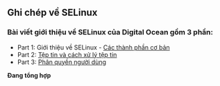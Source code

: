 ## Ghi chép về SELinux

### Bài viết giới thiệu về SELinux của Digital Ocean gồm 3 phần:

- Part 1: Giới thiệu về SELinux - [Các thành phần cơ bản](https://www.digitalocean.com/community/tutorials/an-introduction-to-selinux-on-centos-7-part-1-basic-concepts)
- Part 2: [Tệp tin và cách xử lý tệp tin](https://www.digitalocean.com/community/tutorials/an-introduction-to-selinux-on-centos-7-part-2-files-and-processes)
- Part 3: [Phân quyền người dùng](https://www.digitalocean.com/community/tutorials/an-introduction-to-selinux-on-centos-7-part-3-users)

**Đang tổng hợp**